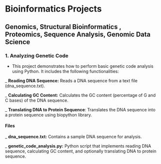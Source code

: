 # Bioinformatics Projects
## Genomics, Structural Bioinformatics , Proteomics, Sequence Analysis, Genomic Data Science

### 1. Analyzing Genetic Code
- This project demonstrates how to perform basic genetic code analysis using Python. It includes the following functionalities:

_ **Reading DNA Sequence:** Reads a DNA sequence from a text file (dna_sequence.txt).

_ **Calculating GC Content:** Calculates the GC content (percentage of G and C bases) of the DNA sequence.

_ **Translating DNA to Protein Sequence**: Translates the DNA sequence into a protein sequence using biopython library.

#### Files
_ **dna_sequence.txt:** Contains a sample DNA sequence for analysis.

_ **genetic_code_analysis.py:** Python script that implements reading DNA sequence, calculating GC content, and optionally translating DNA to protein sequence.   
